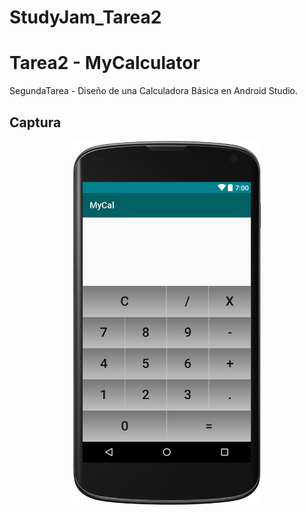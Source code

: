 # StudyJam_Tarea2
# Tarea2 - MyCalculator

SegundaTarea - Diseño de una Calculadora Básica en Android Studio.

## Captura
<div align="center">
    <center>
        <img src="/img/MCscreenshot.png" width="300">
    </center>
</div>